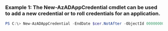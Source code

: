 ### Example 1: The New-AzADAppCredential cmdlet can be used to add a new credential or to roll credentials for an application.
```powershell
PS C:\> New-AzADAppCredential -EndDate $cer.NotAfter -ObjectId 00000000-0000-0000-0000-000000000000 -Password $SecureStringPassword -StartDate $cer.NotBefore
```

